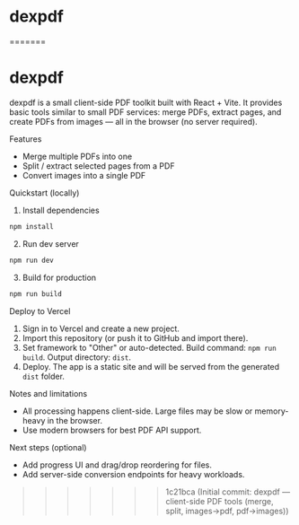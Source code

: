 # dexpdf
=======
# dexpdf

dexpdf is a small client-side PDF toolkit built with React + Vite. It provides basic tools similar to small PDF services: merge PDFs, extract pages, and create PDFs from images — all in the browser (no server required).

Features
- Merge multiple PDFs into one
- Split / extract selected pages from a PDF
- Convert images into a single PDF

Quickstart (locally)

1. Install dependencies

```powershell
npm install
```

2. Run dev server

```powershell
npm run dev
```

3. Build for production

```powershell
npm run build
```

Deploy to Vercel

1. Sign in to Vercel and create a new project.
2. Import this repository (or push it to GitHub and import there).
3. Set framework to "Other" or auto-detected. Build command: `npm run build`. Output directory: `dist`.
4. Deploy. The app is a static site and will be served from the generated `dist` folder.

Notes and limitations
- All processing happens client-side. Large files may be slow or memory-heavy in the browser.
- Use modern browsers for best PDF API support.

Next steps (optional)
- Add progress UI and drag/drop reordering for files.
- Add server-side conversion endpoints for heavy workloads.
>>>>>>> 1c21bca (Initial commit: dexpdf — client-side PDF tools (merge, split, images->pdf, pdf->images))
